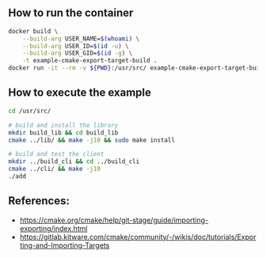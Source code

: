## How to run the container

```sh
docker build \
    --build-arg USER_NAME=$(whoami) \
    --build-arg USER_ID=$(id -u) \
    --build-arg USER_GID=$(id -g) \
    -t example-cmake-export-target-build .
docker run -it --rm -v ${PWD}:/usr/src/ example-cmake-export-target-build
```

## How to execute the example

```sh
cd /usr/src/

# build and install the library
mkdir build_lib && cd build_lib
cmake ../lib/ && make -j10 && sudo make install

# build and test the client
mkdir ../build_cli && cd ../build_cli
cmake ../cli/ && make -j10
./add
```

## References:

* https://cmake.org/cmake/help/git-stage/guide/importing-exporting/index.html
* https://gitlab.kitware.com/cmake/community/-/wikis/doc/tutorials/Exporting-and-Importing-Targets
